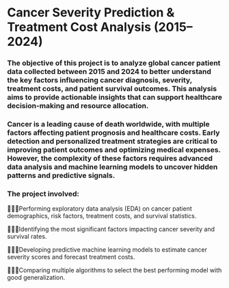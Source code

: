 # Cancer Severity Prediction & Treatment Cost Analysis (2015–2024)

### The objective of this project is to analyze global cancer patient data collected between 2015 and 2024 to better understand the key factors influencing cancer diagnosis, severity, treatment costs, and patient survival outcomes. This analysis aims to provide actionable insights that can support healthcare decision-making and resource allocation.

### Cancer is a leading cause of death worldwide, with multiple factors affecting patient prognosis and healthcare costs. Early detection and personalized treatment strategies are critical to improving patient outcomes and optimizing medical expenses. However, the complexity of these factors requires advanced data analysis and machine learning models to uncover hidden patterns and predictive signals.

### The project involved:

👨🏻‍⚕️Performing exploratory data analysis (EDA) on cancer patient demographics, risk factors, treatment costs, and survival statistics.

👨🏻‍⚕️Identifying the most significant factors impacting cancer severity and survival rates.

👨🏻‍⚕️Developing predictive machine learning models to estimate cancer severity scores and forecast treatment costs.

👨🏻‍⚕️Comparing multiple algorithms to select the best performing model with good generalization.

